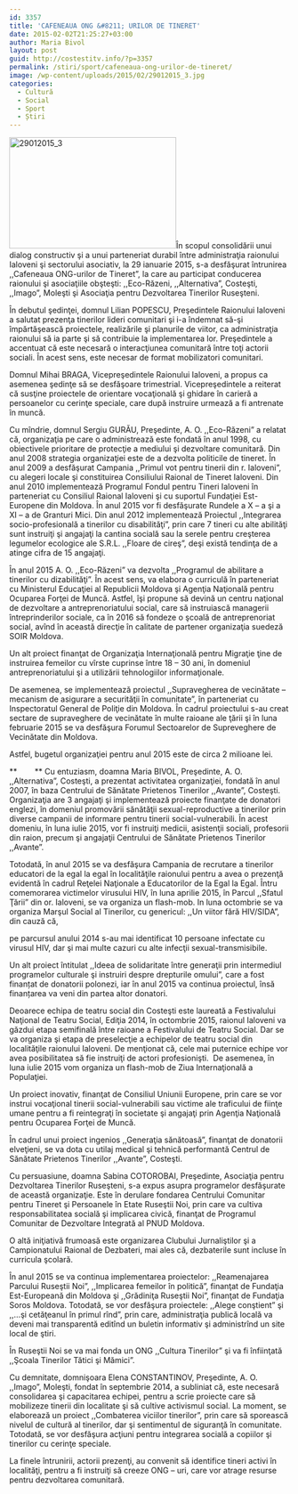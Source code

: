 ```yaml
---
id: 3357
title: 'CAFENEAUA ONG &#8211; URILOR DE TINERET'
date: 2015-02-02T21:25:27+03:00
author: Maria Bivol
layout: post
guid: http://costestitv.info/?p=3357
permalink: /stiri/sport/cafeneaua-ong-urilor-de-tineret/
image: /wp-content/uploads/2015/02/29012015_3.jpg
categories:
  - Cultură
  - Social
  - Sport
  - Știri
---
```

[<img class="alignleft size-medium wp-image-3358" src="/wp-content/uploads/2015/02/29012015_3-300x200.jpg" alt="29012015_3" width="300" height="200" srcset="http://costestitv.ddev.local/wp-content/uploads/2015/02/29012015_3-300x200.jpg 300w, http://costestitv.ddev.local/wp-content/uploads/2015/02/29012015_3-90x60.jpg 90w, http://costestitv.ddev.local/wp-content/uploads/2015/02/29012015_3-180x120.jpg 180w, http://costestitv.ddev.local/wp-content/uploads/2015/02/29012015_3-95x64.jpg 95w, http://costestitv.ddev.local/wp-content/uploads/2015/02/29012015_3.jpg 640w" sizes="(max-width: 300px) 100vw, 300px" />](/wp-content/uploads/2015/02/29012015_3.jpg)În scopul consolidării unui dialog constructiv şi a unui parteneriat durabil între administraţia raionului Ialoveni şi sectorului asociativ, la 29 ianuarie 2015, s-a desfăşurat întrunirea ,,Cafeneaua ONG-urilor de Tineret”, la care au participat conducerea raionului şi asociaţiile obşteşti: ,,Eco-Răzeni, ,,Alternativa”, Costeşti, ,,Imago”, Moleşti şi Asociaţia pentru Dezvoltarea Tinerilor Ruseşteni.

În debutul şedinţei, domnul Lilian POPESCU, Preşedintele Raionului Ialoveni a salutat prezenţa tinerilor lideri comunitari şi i-a îndemnat să-şi împărtăşească proiectele, realizările şi planurile de viitor, ca administraţia raionului să ia parte şi să contribuie la implementarea lor. Preşedintele a accentuat că este necesară o interacţiunea comunitară între toţi actorii sociali. În acest sens, este necesar de format mobilizatori comunitari.

Domnul Mihai BRAGA, Vicepreşedintele Raionului Ialoveni, a propus ca asemenea şedinţe să se desfăşoare trimestrial. Vicepreşedintele a reiterat că susţine proiectele de orientare vocaţională şi ghidare în carieră a persoanelor cu cerinţe speciale, care după instruire urmează a fi antrenate în muncă.

Cu mîndrie, domnul Sergiu GURĂU, Preşedinte, A. O. ,,Eco-Răzeni” a relatat că, organizaţia pe care o administrează este fondată în anul 1998, cu obiectivele prioritare de protecţie a mediului şi dezvoltare comunitară. Din anul 2008 strategia organizaţiei este de a dezvolta politicile de tineret. În anul 2009 a desfăşurat Campania ,,Primul vot pentru tinerii din r. Ialoveni”, cu alegeri locale şi constituirea Consiliului Raional de Tineret Ialoveni. Din anul 2010 implementează Programul Fondul pentru Tineri Ialoveni în parteneriat cu Consiliul Raional Ialoveni şi cu suportul Fundaţiei Est-Europene din Moldova. În anul 2015 vor fi desfăşurate Rundele a X &#8211; a şi a XI – a de Granturi Mici. Din anul 2012 implementează Proiectul ,,Integrarea socio-profesională a tinerilor cu disabilităţi”, prin care 7 tineri cu alte abilităţi sunt instruiţi şi angajaţi la cantina socială sau la serele pentru creşterea legumelor ecologice ale S.R.L. ,,Floare de cireş”, deşi există tendinţa de a atinge cifra de 15 angajaţi.

În anul 2015 A. O. ,,Eco-Răzeni” va dezvolta ,,Programul de abilitare a tinerilor cu dizabilităţi”. În acest sens, va elabora o curriculă în parteneriat cu Ministerul Educaţiei al Republicii Moldova şi Agenţia Naţională pentru Ocuparea Forţei de Muncă. Astfel, îşi propune să devină un centru naţional de dezvoltare a antreprenoriatului social, care să instruiască managerii întreprinderilor sociale, ca în 2016 să fondeze o şcoală de antreprenoriat social, avînd în această direcţie în calitate de partener organizaţia suedeză SOIR Moldova.

Un alt proiect finanţat de Organizaţia Internaţională pentru Migraţie ţine de instruirea femeilor cu vîrste cuprinse între 18 – 30 ani, în domeniul antreprenoriatului şi a utilizării tehnologiilor informaţionale.

De asemenea, se implementează proiectul ,,Supravegherea de vecinătate – mecanism de asigurare a securităţii în comunitate”, în parteneriat cu Inspectoratul General de Poliţie din Moldova. În cadrul proiectului s-au creat sectare de supraveghere de vecinătate în multe raioane ale ţării şi în luna februarie 2015 se va desfăşura Forumul Sectoarelor de Supreveghere de Vecinătate din Moldova.

Astfel, bugetul organizaţiei pentru anul 2015 este de circa 2 milioane lei.

**        ** Cu entuziasm, doamna Maria BIVOL, Preşedinte, A. O. ,,Alternativa”, Costeşti, a prezentat activitatea organizaţiei, fondată în anul 2007, în baza Centrului de Sănătate Prietenos Tinerilor ,,Avante”, Costeşti. Organizaţia are 3 angajaţi şi implementează proiecte finanţate de donatori englezi, în domeniul promovării sănătăţii sexual-reproductive a tinerilor prin diverse campanii de informare pentru tinerii social-vulnerabili. În acest domeniu, în luna iulie 2015, vor fi instruiţi medicii, asistenţii sociali, profesorii din raion, precum şi angajaţii Centrului de Sănătate Prietenos Tinerilor ,,Avante”.

Totodată, în anul 2015 se va desfăşura Campania de recrutare a tinerilor educatori de la egal la egal în localităţile raionului pentru a avea o prezenţă evidentă în cadrul Reţelei Naţionale a Educatorilor de la Egal la Egal. Întru comemorarea victimelor virusului HIV, în luna aprilie 2015, în Parcul ,,Sfatul Ţării” din or. Ialoveni, se va organiza un flash-mob. In luna octombrie se va organiza Marşul Social al Tinerilor, cu genericul: ,,Un viitor fără HIV/SIDA”, din cauză că,

pe parcursul anului 2014 s-au mai identificat 10 persoane infectate cu virusul HIV, dar şi mai multe cazuri cu alte infecţii sexual-transmisibile.

Un alt proiect întitulat ,,Ideea de solidaritate între generaţii prin intermediul programelor culturale şi instruiri despre drepturile omului”, care a fost finanțat de donatorii polonezi, iar în anul 2015 va continua proiectul, însă finanțarea va veni din partea altor donatori.

Deoarece echipa de teatru social din Costeşti este laureată a Festivalului Naţional de Teatru Social, Ediţia 2014, în octombrie 2015, raionul Ialoveni va găzdui etapa semifinală între raioane a Festivalului de Teatru Social. Dar se va organiza şi etapa de preselecţie a echipelor de teatru social din localităţile raionului Ialoveni. De menţionat că, cele mai puternice echipe vor avea posibilitatea să fie instruiţi de actori profesionişti.  De asemenea, în luna iulie 2015 vom organiza un flash-mob de Ziua Internaţională a Populaţiei.

Un proiect inovativ, finanţat de Consiliul Uniunii Europene, prin care se vor instrui vocaţional tinerii social-vulnerabili sau victime ale traficului de fiinţe umane pentru a fi reintegraţi în societate şi angajaţi prin Agenţia Naţională pentru Ocuparea Forţei de Muncă.

În cadrul unui proiect ingenios ,,Generaţia sănătoasă”, finanţat de donatorii elveţieni, se va dota cu utilaj medical şi tehnică performantă Centrul de Sănătate Prietenos Tinerilor ,,Avante”, Costeşti.

Cu persuasiune, doamna Sabina COTOROBAI, Preşedinte, Asociaţia pentru Dezvoltarea Tinerilor Ruseşteni, s-a expus asupra programelor desfăşurate de această organizaţie. Este în derulare fondarea Centrului Comunitar pentru Tineret şi Persoanele în Etate Ruseştii Noi, prin care va cultiva responsabilitatea socială şi implicarea civică, finanţat de Programul Comunitar de Dezvoltare Integrată al PNUD Moldova.

O altă iniţiativă frumoasă este organizarea Clubului Jurnaliştilor şi a Campionatului Raional de Dezbateri, mai ales că, dezbaterile sunt incluse în curricula şcolară.

În anul 2015 se va continua implementarea proiectelor: ,,Reamenajarea Parcului Ruseştii Noi”, ,,Implicarea femeilor în politică”, finanţat de Fundaţia Est-Europeană din Moldova şi ,,Grădiniţa Ruseştii Noi”, finanţat de Fundaţia Soros Moldova. Totodată, se vor desfăşura proiectele: ,,Alege conştient” şi ,,&#8230;şi cetăţeanul în primul rînd”, prin care, administraţia publică locală va deveni mai transparentă editînd un buletin informativ şi administrînd un site local de ştiri.

În Ruseştii Noi se va mai fonda un ONG ,,Cultura Tinerilor” şi va fi înfiinţată ,,Şcoala Tinerilor Tătici şi Mămici”.

Cu demnitate, domnişoara Elena CONSTANTINOV, Preşedinte, A. O. ,,Imago”, Moleşti, fondat în septembrie 2014, a subliniat că, este necesară consolidarea şi capacitarea echipei, pentru a scrie proiecte care să mobilizeze tinerii din localitate şi să cultive activismul social. La moment, se elaborează un proiect ,,Combaterea viciilor tinerilor”, prin care să sporească nivelul de cultură al tinerilor, dar şi sentimentul de siguranţă în comunitate. Totodată, se vor desfăşura acţiuni pentru integrarea socială a copiilor şi tinerilor cu cerinţe speciale.

La finele întrunirii, actorii prezenţi, au convenit să identifice tineri activi în localităţi, pentru a fi instruiţi să creeze ONG – uri, care vor atrage resurse pentru dezvoltarea comunitară.